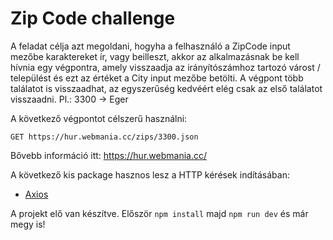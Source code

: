 # Zip Code challenge

A feladat célja azt megoldani, hogyha a felhasználó a ZipCode input mezőbe karaktereket ír,
vagy beilleszt, akkor az alkalmazásnak be kell hívnia egy végpontra, amely visszaadja az irányítószámhoz
tartozó várost / települést és ezt az értéket a City input mezőbe betölti. A végpont több találatot is visszaadhat, az
egyszerűség kedvéért elég csak az első találatot visszaadni.
Pl.: 3300 -> Eger

A következő végpontot célszerű használni:

```GET https://hur.webmania.cc/zips/3300.json```

Bővebb információ itt: https://hur.webmania.cc/

A következő kis package hasznos lesz a HTTP kérések indításában:
- [Axios](https://axios-http.com/docs/intro)

A projekt elő van készítve.
Először ```npm install``` majd ```npm run dev``` és már megy is!

